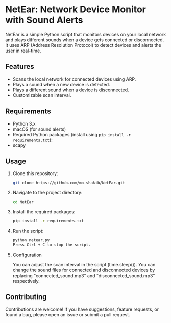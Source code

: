 # NetEar: Network Device Monitor with Sound Alerts

NetEar is a simple Python script that monitors devices on your local network and plays different sounds when a device gets connected or disconnected. It uses ARP (Address Resolution Protocol) to detect devices and alerts the user in real-time.

## Features

- Scans the local network for connected devices using ARP.
- Plays a sound when a new device is detected.
- Plays a different sound when a device is disconnected.
- Customizable scan interval.

## Requirements

- Python 3.x
- macOS (for sound alerts)
- Required Python packages (install using `pip install -r requirements.txt`):
- scapy

## Usage

1. Clone this repository:

   ```bash
   git clone https://github.com/mo-shakib/NetEar.git
   ```

2. Navigate to the project directory:

   ```bash
   cd NetEar
   ```
3. Install the required packages:
   ```bash
   pip install -r requirements.txt
   ```

4. Run the script:

   ```bash
   python netear.py
   Press Ctrl + C to stop the script.
   ```

5. Configuration

   You can adjust the scan interval in the script (time.sleep()).
   You can change the sound files for connected and disconnected devices by replacing "connected_sound.mp3" and "disconnected_sound.mp3" respectively.

## Contributing
Contributions are welcome! If you have suggestions, feature requests, or found a bug, please open an issue or submit a pull request.

